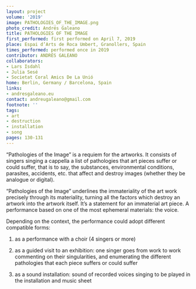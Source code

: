 ```yaml
---
layout: project
volume: '2019'
image: PATHOLOGIES_OF_THE_IMAGE.png
photo_credit: Andrés Galeano
title: PATHOLOGIES OF THE IMAGE
first_performed: first performed on April 7, 2019
place: Espai d’Arts de Roca Umbert, Granollers, Spain
times_performed: performed once in 2019
contributor: ANDRÉS GALEANO
collaborators:
- Lars Isdahl
- Julia Sesé
- Societat Coral Amics De La Unió
home: Berlin, Germany / Barcelona, Spain
links:
- andresgaleano.eu
contact: andreugaleano@gmail.com
footnote: ''
tags:
- art
- destruction
- installation
- song
pages: 130-131
---
```


“Pathologies of the Image” is a requiem for the artworks. It consists of singers singing a cappella a list of pathologies that art pieces suffer or could suffer, that is to say, the substances, environmental conditions, parasites, accidents, etc. that affect and destroy images (whether they be analogue or digital).

“Pathologies of the Image” underlines the immateriality of the art work precisely through its materiality, turning all the factors which destroy an artwork into the artwork itself. It’s a statement for an immaterial art piece. A performance based on one of the most ephemeral materials: the voice.

Depending on the context, the performance could adopt different compatible forms:

1) as a performance with a choir (4 singers or more)

2) as a guided visit to an exhibition: one singer goes from work to work commenting on their singularities, and enumerating the different pathologies that each piece suffers or could suffer

3) as a sound installation: sound of recorded voices singing to be played in the installation and music sheet
